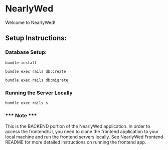 # NearlyWed

Welcome to NearlyWed!


## Setup Instructions:

### Database Setup:
`bundle install`

`bundle exec rails db:create`

`bundle exec rails db:migrate`

### Running the Server Locally

`bundle exec rails s`

### *** Note ***

This is the BACKEND portion of the NearlyWed application. In order to access the frontend/UI, you need to clone the frontend application to your local machine and run the frontend servers locally. See NearlyWed Frontend README for more detailed instructions on running the frontend app.